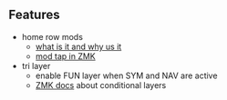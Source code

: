 ## Features
- home row mods
  - [what is it and why us it](https://precondition.github.io/home-row-mods)
  - [mod tap in ZMK](https://zmk.dev/docs/behaviors/mod-tap)
- tri layer
  - enable FUN layer when SYM and NAV are active
  - [ZMK docs](https://zmk.dev/docs/features/conditional-layers) about conditional layers
